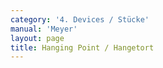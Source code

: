 ```yaml
---
category: '4. Devices / Stücke'
manual: 'Meyer'
layout: page
title: Hanging Point / Hangetort
---
```


<link rel="import" href="/bower_components/polymer/polymer.html">
<link rel="import" href="shared-styles.html">

<dom-module id="{{ page.url | split:'/' | last | remove: '.html' }}-element">
  <template>
    <style include="shared-styles">
      :host {
        display: block;

        padding: 10px;
      }
    </style>

    <div class="card">

      <h1>{{ page.title }}</h1>

      <h2>First Device</h2>
      <blockquote><p>In the pre-fencing strike forcefully from your left above you through toward his face in a sweep, once, twice, and the third time don’t let your sword swing out before your face but twist it into the Hanging Point, as shown on the right hand side of figure F [large figure] and as taught before, and do this a number of times until you see your opportunity to attack with an element, but if your opponent strikes to you during this (while you stand thus in the Hanging Point) from above, or high traverse, or from below to your fingers, or against your head on the left, then step soon out to your left with the left foot behind the right, and twitch at the same time as he strikes, your sword thus hangs from above you against your right shoulder, from here step and strike at the same time as him left to his head, pull the pommel hard to your inward arm in this strike onto the flat, then swing your blade on forcefully to his head. hold your pommel thus hard on your arm and wrench thus out above you with outstretched blade to your left, let this wrench thus fly over your head and traverse strike strong to his left.</p></blockquote>

      <img class="card-image" src="/manuals/meyer/images/Meyer_1570_Longsword_F.jpg">

      <h2>Second Device</h2>
      <blockquote><p>But if he strikes to your right side from above, then catch his strike on your blade’s flat and step out to his right, or stay with your blade (just as the blades have struck together) on the side and wind the short edge inwards to his head, twist nimbly with the sword into the Long Point from the wind, such that you smite his after work away from you, but if he fences in to you from below your blade to your right ear, away from what happens, then twist yet again into the long point with the long edge below, thus setting aside his blade, yet while you displace at the same time also step nimbly with the left foot to his right and thrust your pommel (just as the parry is about to engage) through under your right arm, thus raise your sword high with crossed hands, and hit again nimbly upward with the half edge to his right ear, if he displaces this then let the blade flow off near your right, and step back again with your left foot and meanwhile with your back step strike a forceful middle strike, traverse over to his left ear or arm, then pull out. What would be fenced further is easily taken onward from here.</p></blockquote>
    </div>
  </template>

  <script>
    Polymer({
      is: '{{ page.url | split:'/' | last | remove: '.html' }}-element',
    });
  </script>
</dom-module>